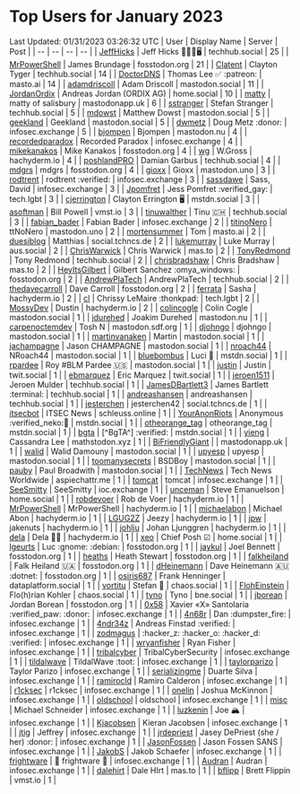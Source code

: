 # Top Users for January 2023
Last Updated: 01/31/2023 03:26:32 UTC
| User | Display Name | Server | Post |
| -- | -- | -- | -- |
| [JeffHicks](https://techhub.social/@JeffHicks) | Jeff Hicks 🐶🎼🍷🖥️ | techhub.social | 25 |
| [MrPowerShell](https://fosstodon.org/@MrPowerShell) | James Brundage | fosstodon.org | 21 |
| [Clatent](https://techhub.social/@Clatent) | Clayton Tyger | techhub.social | 14 |
| [DoctorDNS](https://masto.ai/@DoctorDNS) | Thomas Lee ✅ :patreon: | masto.ai | 14 |
| [adamdriscoll](https://mastodon.social/@adamdriscoll) | Adam Driscoll | mastodon.social | 11 |
| [JordanOrdix](https://home.social/@JordanOrdix) | Andreas Jordan (ORDIX AG) | home.social | 10 |
| [matty](https://mastodonapp.uk/@matty) | matty of salisbury | mastodonapp.uk | 6 |
| [sstranger](https://techhub.social/@sstranger) | Stefan Stranger | techhub.social | 5 |
| [mdowst](https://mastodon.social/@mdowst) | Matthew Dowst | mastodon.social | 5 |
| [geekland](https://mastodon.social/@geekland) | Geekland | mastodon.social | 5 |
| [dwmetz](https://infosec.exchange/@dwmetz) | Doug Metz :donor: | infosec.exchange | 5 |
| [bjompen](https://mastodon.nu/@bjompen) | Bjompen | mastodon.nu | 4 |
| [recordedparadox](https://infosec.exchange/@recordedparadox) | Recorded Paradox | infosec.exchange | 4 |
| [mikekanakos](https://fosstodon.org/@mikekanakos) | Mike Kanakos | fosstodon.org | 4 |
| [wg](https://hachyderm.io/@wg) | W.Gross | hachyderm.io | 4 |
| [poshlandPRO](https://techhub.social/@poshlandPRO) | Damian Garbus | techhub.social | 4 |
| [mdgrs](https://fosstodon.org/@mdgrs) | mdgrs | fosstodon.org | 4 |
| [gioxx](https://mastodon.uno/@gioxx) | Gioxx | mastodon.uno | 3 |
| [rodtrent](https://infosec.exchange/@rodtrent) | rodtrent :verified: | infosec.exchange | 3 |
| [sassdawe](https://infosec.exchange/@sassdawe) | Sass, David | infosec.exchange | 3 |
| [Jpomfret](https://tech.lgbt/@Jpomfret) | Jess Pomfret :verified_gay: | tech.lgbt | 3 |
| [cjerrington](https://mstdn.social/@cjerrington) | Clayton Errington 🖥️ | mstdn.social | 3 |
| [asoftman](https://vmst.io/@asoftman) | Bill Powell | vmst.io | 3 |
| [tinuwalther](https://techhub.social/@tinuwalther) | Tinu 🇨🇭 | techhub.social | 3 |
| [fabian_bader](https://infosec.exchange/@fabian_bader) | Fabian Bader | infosec.exchange | 2 |
| [titinoNero](https://mastodon.uno/@titinoNero) | ttNoNero | mastodon.uno | 2 |
| [mortensummer](https://masto.ai/@mortensummer) | Tom | masto.ai | 2 |
| [duesiblog](https://social.tchncs.de/@duesiblog) | Matthias | social.tchncs.de | 2 |
| [lukemurray](https://aus.social/@lukemurray) | Luke Murray | aus.social | 2 |
| [ChrisWarwick](https://mas.to/@ChrisWarwick) | Chris Warwick | mas.to | 2 |
| [TonyRedmond](https://techhub.social/@TonyRedmond) | Tony Redmond | techhub.social | 2 |
| [chrisbradshaw](https://mas.to/@chrisbradshaw) | Chris Bradshaw | mas.to | 2 |
| [HeyItsGilbert](https://fosstodon.org/@HeyItsGilbert) | Gilbert Sanchez :omya_windows: | fosstodon.org | 2 |
| [AndrewPlaTech](https://techhub.social/@AndrewPlaTech) | AndrewPlaTech | techhub.social | 2 |
| [thedavecarroll](https://fosstodon.org/@thedavecarroll) | Dave Carroll | fosstodon.org | 2 |
| [ferrata](https://hachyderm.io/@ferrata) | Sasha | hachyderm.io | 2 |
| [cl](https://tech.lgbt/@cl) | Chrissy LeMaire :thonkpad: | tech.lgbt | 2 |
| [MossyDev](https://hachyderm.io/@MossyDev) | Dustin | hachyderm.io | 2 |
| [colincogle](https://mastodon.social/@colincogle) | Colin Cogle | mastodon.social | 1 |
| [jdurehed](https://mastodon.nu/@jdurehed) | Joakim Durehed | mastodon.nu | 1 |
| [carpenoctemdev](https://mastodon.sdf.org/@carpenoctemdev) | Tosh N | mastodon.sdf.org | 1 |
| [djohngo](https://mastodon.social/@djohngo) | djohngo | mastodon.social | 1 |
| [martinvanaken](https://mastodon.social/@martinvanaken) | Martin | mastodon.social | 1 |
| [jachampagne](https://mastodon.social/@jachampagne) | Jason CHAMPAGNE | mastodon.social | 1 |
| [nroach44](https://mastodon.social/@nroach44) | NRoach44 | mastodon.social | 1 |
| [bluebombus](https://mstdn.social/@bluebombus) | Luci 🐝 | mstdn.social | 1 |
| [rpardee](https://mastodon.social/@rpardee) | Roy #BLM Pardee  🇺🇸 | mastodon.social | 1 |
| [justin](https://twit.social/@justin) | Justin | twit.social | 1 |
| [ebmarquez](https://twit.social/@ebmarquez) | Eric Marquez | twit.social | 1 |
| [jeroen1511](https://techhub.social/@jeroen1511) | Jeroen Mulder | techhub.social | 1 |
| [JamesDBartlett3](https://techhub.social/@JamesDBartlett3) | James Bartlett :terminal: | techhub.social | 1 |
| [andreashansen](https://techhub.social/@andreashansen) | andreashansen | techhub.social | 1 |
| [jesterchen](https://social.tchncs.de/@jesterchen) | jesterchen42 | social.tchncs.de | 1 |
| [itsecbot](https://schleuss.online/@itsecbot) | ITSEC News | schleuss.online | 1 |
| [YourAnonRiots](https://mstdn.social/@YourAnonRiots) | Anonymous :verified_neko:🏴 | mstdn.social | 1 |
| [otheorange_tag](https://mstdn.social/@otheorange_tag) | otheorange_tag | mstdn.social | 1 |
| [bgta](https://mstdn.social/@bgta) | [^BgTA^] :verified: | mstdn.social | 1 |
| [yieng](https://mathstodon.xyz/@yieng) | Cassandra Lee | mathstodon.xyz | 1 |
| [BiFriendlyGiant](https://mastodonapp.uk/@BiFriendlyGiant) |  | mastodonapp.uk | 1 |
| [walid](https://mastodon.social/@walid) | Walid Damouny | mastodon.social | 1 |
| [upyesp](https://mastodon.social/@upyesp) | upyesp | mastodon.social | 1 |
| [toomanysecrets](https://mastodon.social/@toomanysecrets) | BSDBoy | mastodon.social | 1 |
| [pauby](https://mastodon.social/@pauby) | Paul Broadwith | mastodon.social | 1 |
| [TechNews](https://aspiechattr.me/@TechNews) | Tech News Worldwide | aspiechattr.me | 1 |
| [tomcat](https://infosec.exchange/@tomcat) | tomcat | infosec.exchange | 1 |
| [SeeSmitty](https://ioc.exchange/@SeeSmitty) | SeeSmitty | ioc.exchange | 1 |
| [unceman](https://home.social/@unceman) | Steve Emanuelson | home.social | 1 |
| [robdevoer](https://hachyderm.io/@robdevoer) | Rob de Voer | hachyderm.io | 1 |
| [MrPowerShell](https://hachyderm.io/@MrPowerShell) | MrPowerShell | hachyderm.io | 1 |
| [michaelabon](https://hachyderm.io/@michaelabon) | Michael Abon | hachyderm.io | 1 |
| [LGUG2Z](https://hachyderm.io/@LGUG2Z) | Jeezy | hachyderm.io | 1 |
| [jpw](https://hachyderm.io/@jpw) | jakenuts | hachyderm.io | 1 |
| [johlju](https://hachyderm.io/@johlju) | Johan Ljunggren | hachyderm.io | 1 |
| [dela](https://hachyderm.io/@dela) | Dela 🏳️‍🌈 | hachyderm.io | 1 |
| [xeo](https://home.social/@xeo) | Chief Posh ☑ | home.social | 1 |
| [lgeurts](https://fosstodon.org/@lgeurts) | Luc :gnome: :debian: | fosstodon.org | 1 |
| [jaykul](https://fosstodon.org/@jaykul) | Joel Bennett | fosstodon.org | 1 |
| [heaths](https://fosstodon.org/@heaths) | Heath Stewart | fosstodon.org | 1 |
| [falkheiland](https://fosstodon.org/@falkheiland) | Falk Heiland 🇺🇦 | fosstodon.org | 1 |
| [dHeinemann](https://fosstodon.org/@dHeinemann) | Dave Heinemann 🇦🇺 :dotnet: | fosstodon.org | 1 |
| [osiris687](https://dataplatform.social/@osiris687) | Frank Henninger | dataplatform.social | 1 |
| [vortitu](https://chaos.social/@vortitu) | Stefan 🦒 | chaos.social | 1 |
| [FlohEinstein](https://chaos.social/@FlohEinstein) | Flo(h)rian Kohler | chaos.social | 1 |
| [tyno](https://bne.social/@tyno) | Tyno | bne.social | 1 |
| [jborean](https://fosstodon.org/@jborean) | Jordan Borean | fosstodon.org | 1 |
| [0x58](https://infosec.exchange/@0x58) | Xavier «X» Santolaria :verified_paw: :donor: | infosec.exchange | 1 |
| [4n68r](https://infosec.exchange/@4n68r) | Dan :dumpster_fire: | infosec.exchange | 1 |
| [4ndr34z](https://infosec.exchange/@4ndr34z) | Andreas Finstad :verified: | infosec.exchange | 1 |
| [zodmagus](https://infosec.exchange/@zodmagus) | :hacker_z: :hacker_o: :hacker_d: :verified: | infosec.exchange | 1 |
| [wryanfisher](https://infosec.exchange/@wryanfisher) | Ryan Fisher | infosec.exchange | 1 |
| [tribalcyber](https://infosec.exchange/@tribalcyber) | TribalCyberSecurity | infosec.exchange | 1 |
| [tildalwave](https://infosec.exchange/@tildalwave) | TildalWave :toot: | infosec.exchange | 1 |
| [taylorparizo](https://infosec.exchange/@taylorparizo) | Taylor Parizo | infosec.exchange | 1 |
| [serializingme](https://infosec.exchange/@serializingme) | Duarte Silva | infosec.exchange | 1 |
| [ramirocld](https://infosec.exchange/@ramirocld) | Ramiro Calderon | infosec.exchange | 1 |
| [r1cksec](https://infosec.exchange/@r1cksec) | r1cksec | infosec.exchange | 1 |
| [onelin](https://infosec.exchange/@onelin) | Joshua McKinnon | infosec.exchange | 1 |
| [oldschool](https://infosec.exchange/@oldschool) | oldschool | infosec.exchange | 1 |
| [misc](https://infosec.exchange/@misc) | Michael Schneider | infosec.exchange | 1 |
| [luzkenin](https://infosec.exchange/@luzkenin) | Joe 🏔️ | infosec.exchange | 1 |
| [Kjacobsen](https://infosec.exchange/@Kjacobsen) | Kieran Jacobsen | infosec.exchange | 1 |
| [jtig](https://infosec.exchange/@jtig) | Jeffrey | infosec.exchange | 1 |
| [jrdepriest](https://infosec.exchange/@jrdepriest) | Jasey DePriest (she / her) :donor: | infosec.exchange | 1 |
| [JasonFossen](https://infosec.exchange/@JasonFossen) | Jason Fossen SANS | infosec.exchange | 1 |
| [JakobS](https://infosec.exchange/@JakobS) | Jakob Schaefer | infosec.exchange | 1 |
| [frightware](https://infosec.exchange/@frightware) | 👻 frightware 👻 | infosec.exchange | 1 |
| [Audran](https://infosec.exchange/@Audran) | Audran | infosec.exchange | 1 |
| [dalehirt](https://mas.to/@dalehirt) | Dale HIrt | mas.to | 1 |
| [bflipp](https://vmst.io/@bflipp) | Brett Flippin | vmst.io | 1 |
